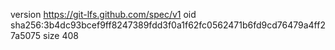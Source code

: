 version https://git-lfs.github.com/spec/v1
oid sha256:3b4dc93bcef9ff8247389fdd3f0a1f62fc0562471b6fd9cd76479a4ff27a5075
size 408
